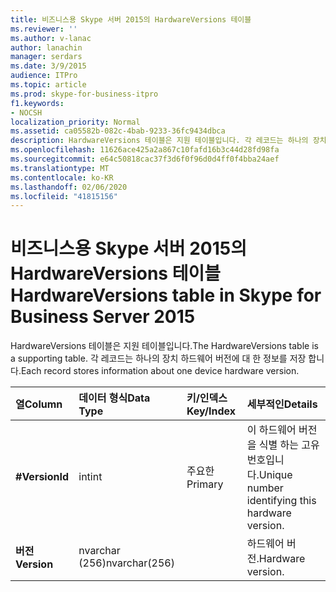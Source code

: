 ```yaml
---
title: 비즈니스용 Skype 서버 2015의 HardwareVersions 테이블
ms.reviewer: ''
ms.author: v-lanac
author: lanachin
manager: serdars
ms.date: 3/9/2015
audience: ITPro
ms.topic: article
ms.prod: skype-for-business-itpro
f1.keywords:
- NOCSH
localization_priority: Normal
ms.assetid: ca05582b-082c-4bab-9233-36fc9434dbca
description: HardwareVersions 테이블은 지원 테이블입니다. 각 레코드는 하나의 장치 하드웨어 버전에 대 한 정보를 저장 합니다.
ms.openlocfilehash: 11626ace425a2a867c10fafd16b3c44d28fd98fa
ms.sourcegitcommit: e64c50818cac37f3d6f0f96d0d4ff0f4bba24aef
ms.translationtype: MT
ms.contentlocale: ko-KR
ms.lasthandoff: 02/06/2020
ms.locfileid: "41815156"
---
```

# <a name="hardwareversions-table-in-skype-for-business-server-2015"></a><span data-ttu-id="fba55-104">비즈니스용 Skype 서버 2015의 HardwareVersions 테이블</span><span class="sxs-lookup"><span data-stu-id="fba55-104">HardwareVersions table in Skype for Business Server 2015</span></span>
 
<span data-ttu-id="fba55-105">HardwareVersions 테이블은 지원 테이블입니다.</span><span class="sxs-lookup"><span data-stu-id="fba55-105">The HardwareVersions table is a supporting table.</span></span> <span data-ttu-id="fba55-106">각 레코드는 하나의 장치 하드웨어 버전에 대 한 정보를 저장 합니다.</span><span class="sxs-lookup"><span data-stu-id="fba55-106">Each record stores information about one device hardware version.</span></span>
  
|<span data-ttu-id="fba55-107">**열**</span><span class="sxs-lookup"><span data-stu-id="fba55-107">**Column**</span></span>|<span data-ttu-id="fba55-108">**데이터 형식**</span><span class="sxs-lookup"><span data-stu-id="fba55-108">**Data Type**</span></span>|<span data-ttu-id="fba55-109">**키/인덱스**</span><span class="sxs-lookup"><span data-stu-id="fba55-109">**Key/Index**</span></span>|<span data-ttu-id="fba55-110">**세부적인**</span><span class="sxs-lookup"><span data-stu-id="fba55-110">**Details**</span></span>|
|:-----|:-----|:-----|:-----|
|<span data-ttu-id="fba55-111">**#**</span><span class="sxs-lookup"><span data-stu-id="fba55-111">**VersionId**</span></span> <br/> |<span data-ttu-id="fba55-112">int</span><span class="sxs-lookup"><span data-stu-id="fba55-112">int</span></span>  <br/> |<span data-ttu-id="fba55-113">주요한</span><span class="sxs-lookup"><span data-stu-id="fba55-113">Primary</span></span>  <br/> |<span data-ttu-id="fba55-114">이 하드웨어 버전을 식별 하는 고유 번호입니다.</span><span class="sxs-lookup"><span data-stu-id="fba55-114">Unique number identifying this hardware version.</span></span>  <br/> |
|<span data-ttu-id="fba55-115">**버전**</span><span class="sxs-lookup"><span data-stu-id="fba55-115">**Version**</span></span> <br/> |<span data-ttu-id="fba55-116">nvarchar (256)</span><span class="sxs-lookup"><span data-stu-id="fba55-116">nvarchar(256)</span></span>  <br/> | <br/> |<span data-ttu-id="fba55-117">하드웨어 버전.</span><span class="sxs-lookup"><span data-stu-id="fba55-117">Hardware version.</span></span>  <br/> |
   

